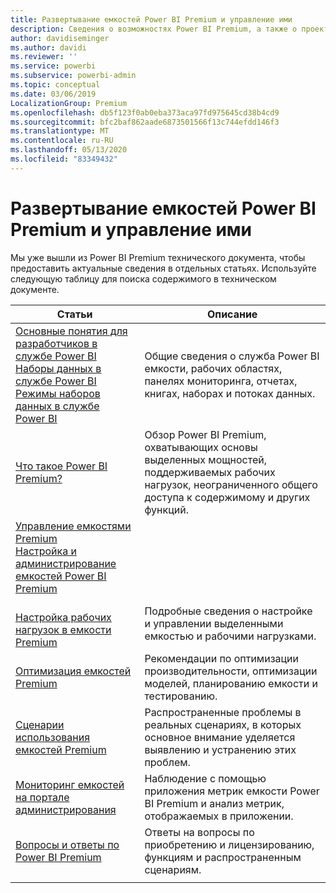 ```yaml
---
title: Развертывание емкостей Power BI Premium и управление ими
description: Сведения о возможностях Power BI Premium, а также о проектировании, развертывании, отслеживании и устранении неполадок масштабируемых решений.
author: davidiseminger
ms.author: davidi
ms.reviewer: ''
ms.service: powerbi
ms.subservice: powerbi-admin
ms.topic: conceptual
ms.date: 03/06/2019
LocalizationGroup: Premium
ms.openlocfilehash: db5f123f0ab0eba373aca97fd975645cd38b4cd9
ms.sourcegitcommit: bfc2baf862aade6873501566f13c744efdd146f3
ms.translationtype: MT
ms.contentlocale: ru-RU
ms.lasthandoff: 05/13/2020
ms.locfileid: "83349432"
---
```

# <a name="deploying-and-managing-power-bi-premium-capacities"></a>Развертывание емкостей Power BI Premium и управление ими

Мы уже вышли из Power BI Premium технического документа, чтобы предоставить актуальные сведения в отдельных статьях. Используйте следующую таблицу для поиска содержимого в техническом документе. 

| Статьи | Описание |
|-----|----|
| [Основные понятия для разработчиков в службе Power BI](../fundamentals/service-basic-concepts.md)</br>[Наборы данных в службе Power BI](../connect-data/service-datasets-understand.md)</br>[Режимы наборов данных в службе Power BI](../connect-data/service-dataset-modes-understand.md) | Общие сведения о служба Power BI емкости, рабочих областях, панелях мониторинга, отчетах, книгах, наборах и потоках данных. |
| [Что такое Power BI Premium?](../admin/service-premium-what-is.md) | Обзор Power BI Premium, охватывающих основы выделенных мощностей, поддерживаемых рабочих нагрузок, неограниченного общего доступа к содержимому и других функций.  |
| [Управление емкостями Premium](../admin/service-premium-capacity-manage.md)</br>[Настройка и администрирование емкостей Power BI Premium](../admin/service-admin-premium-manage.md)
</br>[Настройка рабочих нагрузок в емкости Premium](../admin/service-admin-premium-workloads.md) | Подробные сведения о настройке и управлении выделенными емкостью и рабочими нагрузками. |
| [Оптимизация емкостей Premium](../admin/service-premium-capacity-optimize.md) | Рекомендации по оптимизации производительности, оптимизации моделей, планированию емкости и тестированию. |
| [Сценарии использования емкостей Premium](../admin/service-premium-capacity-scenarios.md) | Распространенные проблемы в реальных сценариях, в которых основное внимание уделяется выявлению и устранению этих проблем. |
| [Мониторинг емкостей на портале администрирования](../admin/service-admin-premium-monitor-portal.md) | Наблюдение с помощью приложения метрик емкости Power BI Premium и анализ метрик, отображаемых в приложении. |
| [Вопросы и ответы по Power BI Premium](../admin/service-premium-faq.md) | Ответы на вопросы по приобретению и лицензированию, функциям и распространенным сценариям. |
| | |
